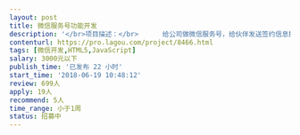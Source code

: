 ```yaml
---                
layout: post       
title: 微信服务号功能开发           
description: '</br>项目描述：</br>      给公司做微信服务号，给伙伴发送签约信息提醒，消息通知；</br>      用户通过微信端填写/发送信息，后台获取信息、并对用户进行标签；后台实现搜索、批量发送模板、批量发送短信、新增功能 </br>主要功能：</br>      主页、个人认证、邀请、查询产品状态、查询收益</br>      后台信息管理模块（信息列表、搜索、批量发送模板消息、批量发送短信、编辑、新增功能）</br>'     
contenturl: https://pro.lagou.com/project/8466.html      
tags: [微信开发,HTML5,JavaScript]            
salary: 3000元以下          
publish_time: '已发布 22 小时'         
start_time: '2018-06-19 10:48:12'           
review: 699人                   
apply: 19人                   
recommend: 5人                   
time_range: 小于1周              
status: 招募中                  
---                 
```

